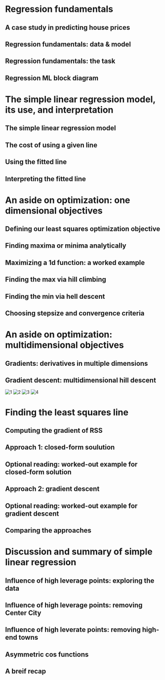 # Regression fundamentals
## A case study in predicting house prices
## Regression fundamentals: data & model
## Regression fundamentals: the task
## Regression ML block diagram

# The simple linear regression model, its use, and interpretation
## The simple linear regression model
## The cost of using a given line
## Using the fitted line 
## Interpreting the fitted line

# An aside on optimization: one dimensional objectives
## Defining our least squares optimization objective
## Finding maxima or minima analytically
## Maximizing a 1d function: a worked example
## Finding the max via hill climbing
## Finding the min via hell descent
## Choosing stepsize and convergence criteria

# An aside on optimization: multidimensional objectives
## Gradients: derivatives in multiple dimensions
## Gradient descent: multidimensional hill descent
![1](https://d.pr/Y1ls+)
![2](https://d.pr/zDmM+)
![3](https://d.pr/Iby4+)
![4](https://d.pr/QspB+)

# Finding the least squares line 
## Computing the gradient of RSS
## Approach 1: closed-form soulution
## Optional reading: worked-out example for closed-form solution
## Approach 2: gradient descent
## Optional reading: worked-out example for gradient descent
## Comparing the approaches

# Discussion and summary of simple linear regression 
## Influence of high leverage points: exploring the data
## Influence of high leverage points: removing Center City
## Influence of high leverate points: removing high-end towns
## Asymmetric cos functions
## A breif recap
